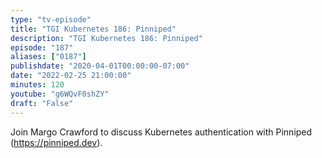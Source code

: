 ```yaml
---
type: "tv-episode"
title: "TGI Kubernetes 186: Pinniped"
description: "TGI Kubernetes 186: Pinniped"
episode: "187"
aliases: ["0187"]
publishdate: "2020-04-01T00:00:00-07:00"
date: "2022-02-25 21:00:00"
minutes: 120
youtube: "g6WQvF0shZY"
draft: "False"
---
```


Join Margo Crawford to discuss Kubernetes authentication with Pinniped (https://pinniped.dev).